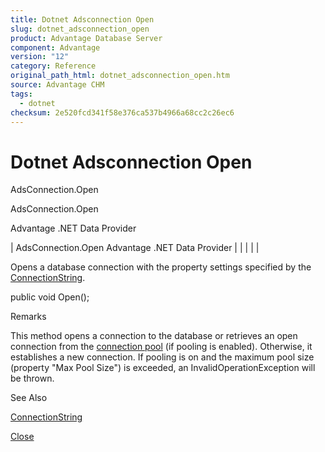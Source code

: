 ```yaml
---
title: Dotnet Adsconnection Open
slug: dotnet_adsconnection_open
product: Advantage Database Server
component: Advantage
version: "12"
category: Reference
original_path_html: dotnet_adsconnection_open.htm
source: Advantage CHM
tags:
  - dotnet
checksum: 2e520fcd341f58e376ca537b4966a68cc2c26ec6
---
```


# Dotnet Adsconnection Open

AdsConnection.Open

AdsConnection.Open

Advantage .NET Data Provider

| AdsConnection.Open  Advantage .NET Data Provider |  |  |  |  |

Opens a database connection with the property settings specified by the [ConnectionString](dotnet_adsconnection_connectionstring.md).

public void Open();

Remarks

This method opens a connection to the database or retrieves an open connection from the [connection pool](dotnet_advantage_net_data_provider_and_connection_pooling.md) (if pooling is enabled). Otherwise, it establishes a new connection. If pooling is on and the maximum pool size (property "Max Pool Size") is exceeded, an InvalidOperationException will be thrown.

See Also

[ConnectionString](dotnet_adsconnection_connectionstring.md)

[Close](dotnet_adsconnection_close.md)
